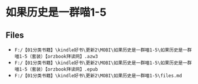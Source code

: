 # 如果历史是一群喵1-5

## Files

- `F:/【01分类书籍】\kindle好书\更新2\MOBI\如果历史是一群喵1-5\如果历史是一群喵1-5（套装）【orzbook拜读网】.azw3`
- `F:/【01分类书籍】\kindle好书\更新2\MOBI\如果历史是一群喵1-5\如果历史是一群喵1-5（套装）【orzbook拜读网】.epub`
- `F:/【01分类书籍】\kindle好书\更新2\MOBI\如果历史是一群喵1-5\files.md`

